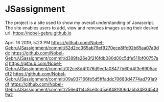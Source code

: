 # JSassignment
The project is a site used to show my overall understanding of Javascript. The site enables users to add, view
and removes images using their desired url.
https://nobel-gebru.github.io

April 16 2019, 5:23 PM
https://github.com/Nobel-Gebru/JSassignment/commit/52d2cc365ab79ef9270ece8ffc92b65aa07a9ddc
https://github.com/Nobel-Gebru/JSassignment/commit/d389fa26e3f216fdb080d00c5dfe511bf00757ad
https://github.com/Nobel-Gebru/JSassignment/commit/0f2ce8d4f076d9ec1a08477b60d4f3e6905acdf2
https://github.com/Nobel-Gebru/JSassignment/commit/09a937166fb5d5fffaddc70683d4774ad791a9df
https://github.com/Nobel-Gebru/JSassignment/commit/256e4114c8ce0cd5a6f481006dabb349345439a2
